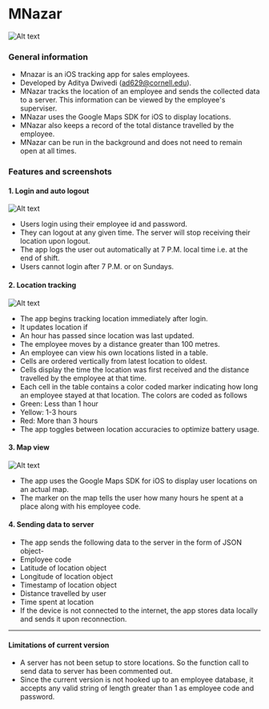 # MNazar

![Alt text](https://cloud.githubusercontent.com/assets/22662617/22573976/e38b12d8-e979-11e6-8052-3d075fb0bd00.jpg)
### General information
* Mnazar is an iOS tracking app for sales employees.  
* Developed by Aditya Dwivedi (ad629@cornell.edu).
* MNazar tracks the location of an employee and sends the collected data to a server. This information can be viewed by the employee's superviser. 
* MNazar uses the Google Maps SDK for iOS to display locations.
* MNazar also keeps a record of the total distance travelled by the employee.
* MNazar can be run in the background and does not need to remain open at all times.

### Features and screenshots
#### 1. Login and auto logout

![Alt text](https://cloud.githubusercontent.com/assets/22662617/22573990/f3dce67a-e979-11e6-8410-836f7993ab03.jpg)
 * Users login using their employee id and password. 
 * They can logout at any given time. The server will stop receiving their location upon logout.
 * The app logs the user out automatically at 7 P.M. local time i.e. at the end of shift.
 * Users cannot login after 7 P.M. or on Sundays.

#### 2. Location tracking

![Alt text](https://cloud.githubusercontent.com/assets/22662617/22573999/0267f4e6-e97a-11e6-8847-5512b8f416a4.jpg)
 * The app begins tracking location immediately after login.
 * It updates location if
  * An hour has passed since location was last updated.
  * The employee moves by a distance greater than 100 metres.
 * An employee can view his own locations listed in a table.
 * Cells are ordered vertically from latest location to oldest.
 * Cells display the time the location was first received and the distance travelled by the employee at that time.
 * Each cell in the table contains a color coded marker indicating how long an employee stayed at that location. The colors are coded as follows
  * Green: Less than 1 hour
  * Yellow: 1-3 hours
  * Red: More than 3 hours
 * The app toggles between location accuracies to optimize battery usage.
 
#### 3. Map view
![Alt text](https://cloud.githubusercontent.com/assets/22662617/22574012/16c189fc-e97a-11e6-8dac-c5e8664636d1.jpg)
 * The app uses the Google Maps SDK for iOS to display user locations on an actual map.
 * The marker on the map tells the user how many hours he spent at a place along with his employee code.

#### 4. Sending data to server
 * The app sends the following data to the server in the form of JSON object-
  * Employee code
  * Latitude of location object
  * Longitude of location object
  * Timestamp of location object
  * Distance travelled by user
  * Time spent at location
 * If the device is not connected to the internet, the app stores data locally and sends it upon reconnection.

***

#### Limitations of current version
 * A server has not been setup to store locations. So the function call to send data to server has been commented out.
 * Since the current version is not hooked up to an employee database, it accepts any valid string of length greater than 1 as employee code and password.
 
